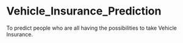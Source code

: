 # Vehicle_Insurance_Prediction
To predict people who are all having the possibilities to take Vehicle Insurance.
